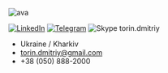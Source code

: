 ![ava](https://torindev.github.io/src/ava.jpg)

<a href='https://www.linkedin.com/in/dmitriy-torin-132685136'><img alt='LinkedIn' src='https://torindev.github.io/imgs/li.png'/></a>    <a href='https://t.me/torin_dev'><img alt='Telegram' src='https://torindev.github.io/imgs/tm.png'/></a>    <img alt='Skype' src='https://torindev.github.io/imgs/sp.png'/> torin.dmitriy

* Ukraine / Kharkiv
* torin.dmitriy@gmail.com
* +38 (050) 888-2000
